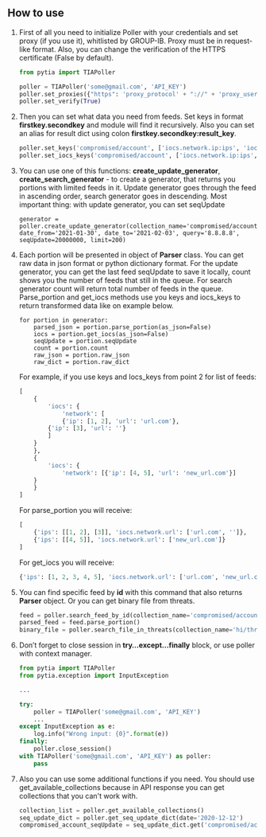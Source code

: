 ﻿
## **How to use**
1. First of all you need to initialize Poller with your credentials and set proxy (if you use it), whitlisted by GROUP-IB. Proxy must be in request-like format. Also, you can change the verification of the HTTPS certificate (False by default).
	```python
	from pytia import TIAPoller

	poller = TIAPoller('some@gmail.com', 'API_KEY')
	poller.set_proxies({"https": 'proxy_protocol' + "://" + 'proxy_user' + ":" + 'proxy_password' + "@" +  'proxy_ip' + ":" + 'proxy_port'})
	poller.set_verify(True)
	```
	
2. Then you can set what data you need from feeds. Set keys in format **firstkey.secondkey** and module will find it recursively. Also you can set an alias for result dict using colon **firstkey.secondkey:result_key**.
	```python
	poller.set_keys('compromised/account', ['iocs.network.ip:ips', 'iocs.network.url'])  
	poller.set_iocs_keys('compromised/account', ['iocs.network.ip:ips', 'iocs.network.url'])
	```

3. You can use one of this functions: **create_update_generator**, **create_search_generator** - to create a generator, that returns you portions with limited feeds in it. Update generator goes through the feed in ascending order, search generator goes in descending. Most important thing: with update generator, you can set seqUpdate
	```
	generator = poller.create_update_generator(collection_name='compromised/account', date_from='2021-01-30', date_to='2021-02-03', query='8.8.8.8', seqUpdate=20000000, limit=200)
	```

4. Each portion will be presented in object of **Parser** class. You can get raw data in json format or python dictionary format. For the update generator, you can get the last feed seqUpdate to save it locally, count shows you the number of feeds that still in the queue. For search generator count will return total number of feeds in the queue. Parse_portion and get_iocs methods use you keys and iocs_keys to return transformed data like on example below.
	```
	for portion in generator:  
	    parsed_json = portion.parse_portion(as_json=False)  
	    iocs = portion.get_iocs(as_json=False) 
	    seqUpdate = portion.seqUpdate  
	    count = portion.count  
	    raw_json = portion.raw_json  
	    raw_dict = portion.raw_dict
	```
	For example, if you use keys and Iocs_keys from point 2 for list of feeds:  
	```python
	[
	    { 
	        'iocs': { 
	            'network': [
		        {'ip': [1, 2], 'url': 'url.com'}, 
			{'ip': [3], 'url': ''}
		    ] 
		} 
	    },  
	    { 
	        'iocs': { 
	            'network': [{'ip': [4, 5], 'url': 'new_url.com'}] 
		} 
	    }
	]
	```
	For parse_portion you will receive:
	```python
	[
	    {'ips': [[1, 2], [3]], 'iocs.network.url': ['url.com', '']},  
	    {'ips': [[4, 5]], 'iocs.network.url': ['new_url.com']}
	]
	```
	For get_iocs you will receive:
	```python
	{'ips': [1, 2, 3, 4, 5], 'iocs.network.url': ['url.com', 'new_url.com']}
	```
5. You can find specific feed by **id** with this command that also returns **Parser** object. Or you can get binary file from threats.
	```python
	feed = poller.search_feed_by_id(collection_name='compromised/account', feed_id='some_id')  
	parsed_feed = feed.parse_portion()  
	binary_file = poller.search_file_in_threats(collection_name='hi/threat', feed_id='some_id', file_id='some_file_id_inside_feed')
	```

6. Don’t forget to close session in **try…except…finally** block, or use poller with context manager. 
	```python
	from pytia import TIAPoller
	from pytia.exception import InputException
	
	...
	
	try:
	    poller = TIAPoller('some@gmail.com', 'API_KEY')
	    ...
	except InputException as e:
	    log.info("Wrong input: {0}".format(e))
	finally:
	    poller.close_session()
	with TIAPoller('some@gmail.com', 'API_KEY') as poller:
	    pass
	```

7. Also you can use some additional functions if you need. You should use get_available_collections because in API response you can get collections that you can't work with.
	```python
	collection_list = poller.get_available_collections()  
	seq_update_dict = poller.get_seq_update_dict(date='2020-12-12')  
	compromised_account_seqUpdate = seq_update_dict.get('compromised/account')
	```

